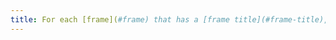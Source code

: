 ```yaml
---
title: For each [frame](#frame) that has a [frame title](#frame-title), is that frame title relevant?
---
```


